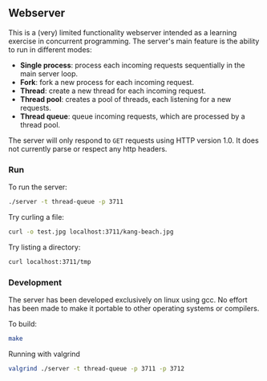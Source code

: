## Webserver

This is a (very) limited functionality webserver intended as a learning exercise in concurrent
programming. The server's main feature is the ability to run in different modes:
* **Single process**: process each incoming requests sequentially in the main server loop.
* **Fork**: fork a new process for each incoming request.
* **Thread**: create a new thread for each incoming request.
* **Thread pool**: creates a pool of threads, each listening for a new requests.
* **Thread queue**: queue incoming requests, which are processed by a thread pool.

The server will only respond to `GET` requests using HTTP version 1.0. It does not currently parse or
respect any http headers.

### Run
To run the server:
```bash
./server -t thread-queue -p 3711
```
Try curling a file:
```bash
curl -o test.jpg localhost:3711/kang-beach.jpg
```
Try listing a directory:
```bash
curl localhost:3711/tmp
```

### Development
The server has been developed exclusively on linux using gcc. No effort has been made to make it
portable to other operating systems or compilers.

To build:
```bash
make
```
Running with valgrind
```bash
valgrind ./server -t thread-queue -p 3711 -p 3712
```
